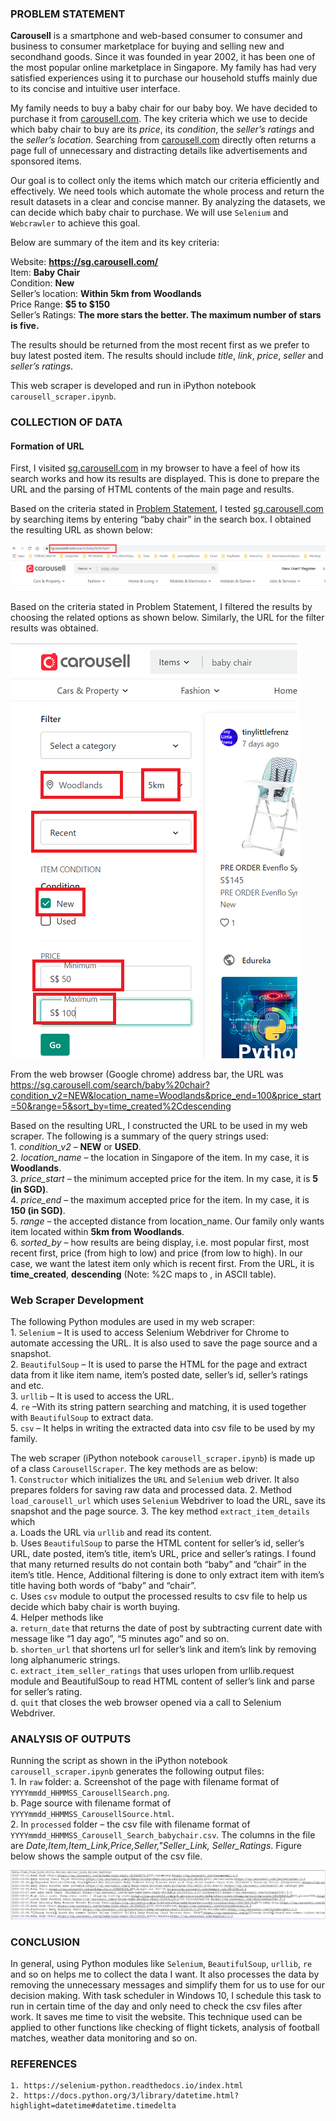 ### <a id="problem">PROBLEM</a> STATEMENT
**Carousell** is a smartphone and web-based consumer to consumer and business to consumer marketplace for buying and selling new and secondhand goods. Since it was founded in year 2002, it has been one of the most popular online marketplace in Singapore. My family has had very satisfied experiences using it to purchase our household stuffs mainly due to its concise and intuitive user interface.  


My family needs to buy a baby chair for our baby boy. We have decided to purchase it from [carousell.com](carousell.com). The key criteria which we use to decide which baby chair to buy are its *price*, its *condition*, the *seller’s ratings* and the *seller’s location*. Searching from [carousell.com](carousell.com) directly often returns a page full of unnecessary and distracting details like advertisements and sponsored items. 

Our goal is to collect only the items which match our criteria efficiently and effectively. We need tools which automate the whole process and return the result datasets in a clear and concise manner. By analyzing the datasets, we can decide which baby chair to purchase. We will use `Selenium` and `Webcrawler` to achieve this goal.  

Below are summary of the item and its key criteria:  

Website: **https://sg.carousell.com/**  
Item: **Baby Chair**  
Condition: **New**    
Seller’s location: **Within 5km from Woodlands**  
Price Range: **$5 to $150**    
Seller’s Ratings: **The more stars the better. The maximum number of stars is five.**    

The results should be returned from the most recent first as we prefer to buy latest posted item. The results should include *title*, *link*, *price*, *seller* and *seller’s ratings*. 

This web scraper is developed and run in iPython notebook `carousell_scraper.ipynb`.  

### COLLECTION OF DATA

#### Formation of URL
First, I visited [sg.carousell.com](sg.carousell.com) in my browser to have a feel of how its search works and how its results are displayed. This is done to prepare the URL and the parsing of HTML contents of the main page and results.   

Based on the criteria stated in [Problem Statement](#problem), I tested [sg.carousell.com](sg.carousell.com) by searching items by entering “baby chair” in the search box. I obtained the resulting URL as shown below:  

![](images/carousell01.png)

Based on the criteria stated in Problem Statement, I filtered the results by choosing the related options as shown below. Similarly, the URL for the filter results was obtained.  

![](images/carousell02.png)

From the web browser (Google chrome) address bar, the URL was https://sg.carousell.com/search/baby%20chair?condition_v2=NEW&location_name=Woodlands&price_end=100&price_start=50&range=5&sort_by=time_created%2Cdescending  

Based on the resulting URL, I constructed the URL to be used in my web scraper. The following is a summary of the query strings used:  
    1. *condition_v2* – **NEW** or **USED**.  
    2. *location_name* – the location in Singapore of the item. In my case, it is **Woodlands**.  
    3. *price_start* – the minimum accepted price for the item. In my case, it is **5 (in SGD)**.  
    4. *price_end* – the maximum accepted price for the item. In my case, it is **150 (in SGD)**.  
    5. *range* – the accepted distance from location_name. Our family only wants item located within **5km from Woodlands**.  
    6. *sorted_by* – how results are being display, i.e. most popular first, most recent first, price (from high to low) and price (from low to high). In our case, we want the latest item only which is recent first. From the URL, it is **time_created**, **descending** (Note: %2C maps to , in ASCII table).  
    
###  Web Scraper Development

The following Python modules are used in my web scraper:  
    1. `Selenium` –  It is used to access Selenium Webdriver for Chrome to automate accessing the URL. It is also used to save the page source and a snapshot.  
    2. `BeautifulSoup` – It is used to parse the HTML for the page and extract data from it like item name, item’s posted date, seller’s id, seller’s ratings and etc.  
    3. `urllib` – It is used to access the URL.  
    4. `re` –With its string pattern searching and matching, it is used together with `BeautifulSoup` to extract data.  
    5. `csv` – It helps in writing the extracted data into csv file to be used by my family.  
    
The web scraper (iPython notebook `carousell_scraper.ipynb`) is made up of a class `CarousellScraper`. The key methods are as below:  
    1. `Constructor` which initializes the `URL` and `Selenium` web driver. It also prepares folders for saving raw data and processed data.
    2. Method `load_carousell_url` which uses `Selenium` Webdriver to load the URL, save its snapshot and the page source.
    3. The key method `extract_item_details` which  
        a. Loads the URL via `urllib` and read its content.  
        b. Uses `BeautifulSoup` to parse the HTML content for seller’s id, seller’s URL, date posted, item’s title, item’s URL, price and seller’s ratings. I found that many returned results do not contain both “baby” and “chair” in the item’s title. Hence, Additional filtering is done to only extract item with item’s title having both words of “baby” and “chair”.   
        c. Uses `csv` module to output the processed results to csv file to help us decide which baby chair is worth buying.  
    4. Helper methods like   
        a. `return_date` that returns the date of post by subtracting current date with message like “1 day ago”, “5 minutes ago” and so on.  
        b. `shorten_url` that shortens url for seller’s link and item’s link by removing long alphanumeric strings.  
        c. `extract_item_seller_ratings` that uses urlopen from urllib.request module and BeautifulSoup to read HTML content of seller’s link and parse for seller’s rating.  
        d. `quit` that closes the web browser opened via a call to Selenium Webdriver.  
        
### ANALYSIS OF OUTPUTS
Running the script as shown in the iPython notebook `carousell_scraper.ipynb` generates the following output files:  
    1. In `raw` folder:
        a. Screenshot of the page with filename format of  `YYYYmmdd_HHMMSS_CarousellSearch.png`.  
        b. Page source with filename format of `YYYYmmdd_HHMMSS_CarousellSource.html`.  
    2. In `processed` folder – the csv file with filename format of `YYYYmmdd_HHMMSS_Carousell_Search_babychair.csv`. The columns in the file are *Date,Item,Item_Link,Price,Seller,"Seller_Link, Seller_Ratings*. Figure below shows the sample output of the csv file.
    
![](images/carousell03.png)

### CONCLUSION
In general, using Python modules like `Selenium`, `BeautifulSoup`, `urllib`, `re` and so on helps me to collect the data I want. It also processes the data by removing the unnecessary messages and simplify them for us to use for our decision making. With task scheduler in Windows 10, I schedule this task to run in certain time of the day and only need to check the csv files after work. It saves me time to visit the website. This technique used can be applied to other functions like checking of flight tickets, analysis of football matches, weather data monitoring and so on.  

### REFERENCES
    1. https://selenium-python.readthedocs.io/index.html
    2. https://docs.python.org/3/library/datetime.html?highlight=datetime#datetime.timedelta


  


